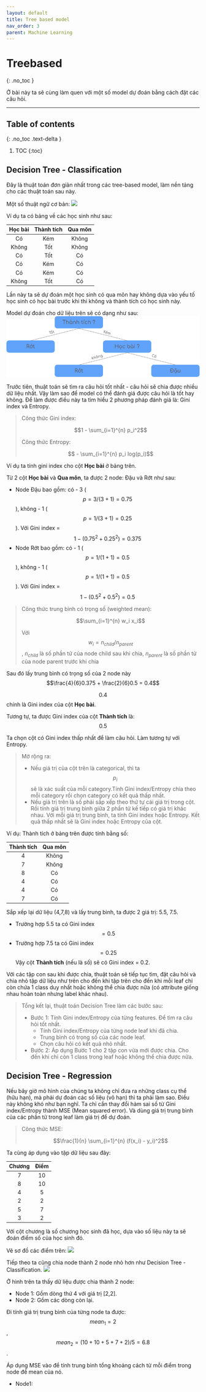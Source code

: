 ```yaml
---
layout: default
title: Tree based model
nav_order: 3
parent: Machine Learning
---
```


# Treebased 
{: .no_toc }

Ở bài này ta sẽ cùng làm quen với một số model dự đoán bằng cách đặt các câu hỏi.

<hr/>

## Table of contents
{: .no_toc .text-delta }

1. TOC
{:toc}

## Decision Tree - Classification
Đây là thuật toán đơn giản nhất trong các tree-based model, làm nền tảng cho các thuật toán sau này.

Một số thuật ngữ cơ bản:
![](https://miro.medium.com/max/592/0*X-UrBzBeKMnoTY6H.png)


Ví dụ ta có bảng về các học sinh như sau:

| Học bài | Thành tích | Qua môn |
|:-------:|:----------:|:-------:|
| Có | Kém | Không |
| Không | Tốt | Không |
| Có | Tốt | Có |
| Có | Kém | Có |
| Có | Kém | Có |
| Không | Tốt | Có |

Lần này ta sẽ dự đoán một học sinh có qua môn hay không dựa vào yếu tố học sinh có học bài trước khi thi không và thành tích có học sinh này.

Model dự đoán cho dữ liệu trên sẽ có dạng như sau:
![](/assets/images/tree.png)

Trước tiên, thuật toán sẽ tìm ra câu hỏi tốt nhất - câu hỏi sẽ chia được nhiều dữ liệu nhất. Vậy làm sao để model có thể đánh giá được câu hỏi là tốt hay không. Để làm được điều này ta tìm hiểu 2 phương pháp đánh giá là: Gini index và Entropy.


>Công thức Gini index: 
>
>$$1 - \sum_{i=1}^{n} p_i^2$$ 
>
>Công thức Entropy:
>
>$$ - \sum_{i=1}^{n} p_i log(p_i)$$ 

Ví dụ ta tính gini index cho cột **Học bài** ở bảng trên.

Từ 2 cột **Học bài** và **Qua môn**, ta được 2 node: Đậu và Rớt như sau:
- Node Đậu bao gồm: có - 3 ($$p = 3/(3+1) = 0.75$$), không - 1 ($$p = 1/(3+1) = 0.25$$). Với Gini index = $$1 -(0.75^2 + 0.25^2) = 0.375$$
- Node Rớt bao gồm: có - 1 ($$p = 1/(1+1) = 0.5$$), không - 1 ($$p = 1/(1+1) = 0.5$$). Với Gini index = $$1 -(0.5^2 + 0.5^2) = 0.5$$

>Công thức trung bình có trọng số (weighted mean):
>
> $$\sum_{i=1}^{n} w_i x_i$$
>
> Với $$w_i = n_{child}/n_{parent}$$, $n_{child}$ là số phần tử của node child sau khi chia, $n_{parent}$ là số phần tử của node parent trước khi chia

Sau đó lấy trung bình có trọng số của 2 node này $$\frac{4}{6}0.375 + \frac{2}{6}0.5 = 0.4$$

$$0.4$$ chính là Gini index của cột **Học bài**. 

Tương tự, ta được Gini index của cột **Thành tích** là: $$0.5$$

Ta chọn cột có Gini index thấp nhất để làm câu hỏi. Làm tương tự với Entropy.

> Mở rộng ra:
> - Nếu giá trị của cột trên là categorical, thì ta $$p_i$$ sẽ là xác suất của mỗi category.Tính Gini index/Entropy chia theo mỗi category rồi chọn category có kết quả thấp nhất.
> - Nếu giá trị trên là số phải sắp xếp theo thứ tự cái giá trị trong cột. Rồi tính giá trị trung bình giữa 2 phần tử kế tiếp có giá trị khác nhau. Với mỗi giá trị trung bình, ta tính Gini index hoặc Entropy. Kết quả thấp nhất sẽ là Gini index hoặc Entropy của cột.

Ví dụ:
Thành tích ở bảng trên được tính bằng số:

| Thành tích | Qua môn |
|:----------:|:-------:|
| 4 | Không |
| 7 | Không |
| 8 | Có |
| 4 | Có |
| 4 | Có |
| 7 | Có |

Sắp xếp lại dữ liệu (4,7,8) và lấy trung bình, ta được 2 giá trị: 5.5, 7.5.
- Trường hợp 5.5 ta có Gini index $$=0.5$$  
- Trường hợp 7.5 ta có Gini index $$=0.25$$
Vậy cột **Thành tích** (nếu là số) sẽ có Gini index = 0.2.

Với các tập con sau khi được chia, thuật toán sẽ tiếp tục tìm, đặt câu hỏi và chia nhỏ tập dữ liệu như trên cho đến khi tập trên cho đến khi mỗi leaf chỉ còn chứa 1 class duy nhất hoặc không thể chia được nữa (có attribute giống nhau hoàn toàn nhưng label khác nhau).

>Tổng kết lại, thuật toán Decision Tree làm các bước sau:
> - Bước 1: Tính Gini index/Entropy của từng features. Để tìm ra câu hỏi tốt nhất.
>   - Tính Gini index/Entropy của từng node leaf khi đã chia. 
>   - Trung bình có trọng số của các node leaf.
>   - Chọn câu hỏi có kết quả nhỏ nhất.
> - Bước 2: Áp dụng Bước 1 cho 2 tập con vừa mới được chia. Cho đến khi chỉ còn 1 class trong leaf hoặc không thể chia được nữa.

## Decision Tree - Regression

Nếu bây giờ mô hình của chúng ta không chỉ đưa ra những class cụ thể (hữu hạn), mà phải dự đoán các số liệu (vô hạn) thì ta phải làm sao. Điều này không khó như bạn nghĩ. Ta chỉ cần thay đổi hàm sai số từ Gini index/Entropy thành MSE (Mean squared error). Và dùng giá trị trung bình của các phần tử trong leaf làm giá trị để dự đoán.

> Công thức MSE:
> 
> $$\frac{1}{n} \sum_{i=1}^{n} (f(x_i) - y_i)^2$$

Ta cùng áp dụng vào tập dữ liệu sau đây:

| Chương | Điểm |
|:------:|:----:|
| 7 | 10 |
| 8 | 10 |
| 4 | 5 |
| 2 | 2 |
| 5 | 7 |
| 3 | 2 |

Với cột chương là số chương học sinh đã học, dựa vào số liệu này ta sẽ đoán điểm số của học sinh đó.

Vẽ sơ đồ các điểm trên:
![](/assets/images/plot1.png)

Tiếp theo ta cũng chia node thành 2 node nhỏ hơn như Decision Tree - Classification.
![](/assets/images/plot2.png)

Ở hình trên ta thấy dữ liệu được chia thành 2 node:
- Node 1: Gồm dòng thứ 4 với giá trị [2,2].
- Node 2: Gồm các dòng còn lại.

Đi tính giá trị trung bình của từng node ta được: $$mean_1 = 2$$, $$mean_2 = (10+10+5+7+2)/5 = 6.8$$. 

Áp dụng MSE vào để tính trung bình tổng khoảng cách từ mỗi điểm trong node để mean của nó.

- Node1: $$$$
